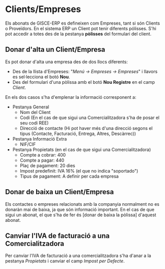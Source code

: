 # Clients/Empreses

Els abonats de GISCE-ERP es defineixen com Empreses, tant si són Clients o Proveïdors.
En el sistema ERP un Client pot tenir diferents pólisses. S'hi pot accedir a totes
des de la pestanya **pòlisses** del formulari del client.

## Donar d'alta un Client/Empresa

Es pot donar d'alta una empresa des de dos llocs diferents:

* Des de la llista d'Empreses: "_Menú → Empreses → Empreses_" i llavors es
  sel·lecciona el botó **Nou**.
* Des del formulari d'una pòlissa amb el botó **Nou Registre** en el camp _Client_.

En els dos casos s'ha d'emplenar la informació corresponent a:

* Pestanya General
  * Nom del Client
  * Codi (En el cas de que sigui una Comercialitzadora s'ha de posar el seu codi REE)
  * Direcció de contacte (Hi pot haver més d'una direcció segons el tipus
    (Contacte, Facturació, Entrega, Altres, Descàrrec))
* Pestanya Informació Extra
  * NIF/CIF
* Pestanya Propietats (en el cas de que sigui una Comercialitzadora)
  * Compte a cobrar: 400
  * Compte a pagar: 440
  * Plaç de pagament: 20 dies
  * Impost predefinit: IVA 16% (el que no indica "soportado")
  * Tipus de pagament: A definir per cada empresa

## Donar de baixa un Client/Empresa

Els contactes o empreses relacionats amb la companyia normalment no es donaràn
mai de baixa, ja que són informació important. En el cas de que sigui un abonat,
el que s'ha de fer és [donar de baixa la pòlissa] d'aquest abonat.

## Canviar l'IVA de facturació a una Comercialitzadora

Per canviar l'IVA de facturació a una comercialitzadora s'ha d'anar a la pestanya
_Propietats_ i canviar el camp _Impost per Defecte_.
